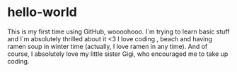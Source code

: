 # hello-world
This is my first time using GitHub, woooohooo. I´m trying to learn basic stuff and I´m absolutely thrilled about it &lt;3
I love coding , beach and having ramen soup in winter time (actually, I love ramen in any time). 
And of course, I absolutely love my little sister Gigi, who encouraged me to take up coding. 

